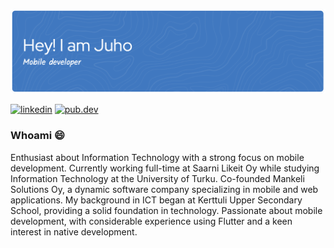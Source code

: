 ![Header](./github-header-image.png)

[![linkedin](https://img.shields.io/badge/linkedIn-0A66C2?style=flat&logo=LinkedIn&logoColor=white)](https://www.linkedin.com/in/juho-torkkeli/)
[![pub.dev](https://img.shields.io/badge/pub.dev-0175C2?style=flat&logo=Dart&logoColor=white)](https://pub.dev/publishers/mankeli.co/packages)

### Whoami 😄

Enthusiast about Information Technology with a strong focus on mobile development. Currently working full-time at Saarni Likeit Oy while studying Information Technology at the University of Turku. Co-founded Mankeli Solutions Oy, a dynamic software company specializing in mobile and web applications. My background in ICT began at Kerttuli Upper Secondary School, providing a solid foundation in technology. Passionate about mobile development, with considerable experience using Flutter and a keen interest in native development.

<!--
**JTorkk/JTorkk** is a ✨ _special_ ✨ repository because its `README.md` (this file) appears on your GitHub profile.

Here are some ideas to get you started:

- 🔭 I’m currently working on ...
- 🌱 I’m currently learning ...
- 👯 I’m looking to collaborate on ...
- 🤔 I’m looking for help with ...
- 💬 Ask me about ...
- 📫 How to reach me: ...
- 😄 Pronouns: ...
- ⚡ Fun fact: ...
-->

